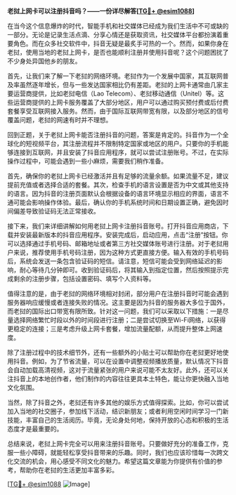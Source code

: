 **老挝上网卡可以注册抖音吗？——一份详尽解答[[TG💪+ @esim1088](https://t.me/s/esim1088)]**

在当今这个信息爆炸的时代，智能手机和社交媒体已经成为我们生活中不可或缺的一部分。无论是记录生活点滴、分享心情还是获取资讯，社交媒体平台都扮演着重要角色。而在众多社交软件中，抖音无疑是最炙手可热的一个。然而，如果你身在老挝，使用当地的老挝上网卡，是否也能顺利注册并使用抖音呢？这个问题困扰了不少身处异国他乡的朋友。

首先，让我们来了解一下老挝的网络环境。老挝作为一个发展中国家，其互联网普及率虽然逐年增长，但与一些发达国家相比仍有差距。老挝的上网卡通常由几家主要运营商提供，比如老挝电信（Lao Telecom）、老挝移动通信（Unitel）等。这些运营商提供的上网卡服务覆盖了大部分地区，用户可以通过购买预付费或后付费套餐享受互联网接入服务。然而，由于国际互联网带宽有限，以及部分地区的信号覆盖问题，老挝的网速有时并不理想。

回到正题，关于老挝上网卡能否注册抖音的问题，答案是肯定的。抖音作为一个全球化的短视频平台，其注册流程并不限制特定国家或地区的用户。只要你的手机能够连接到互联网，并且安装了抖音应用程序，就可以尝试注册账号。不过，在实际操作过程中，可能会遇到一些小麻烦，需要我们稍作准备。

首先，确保你的老挝上网卡已经激活并且有足够的流量余额。如果流量不足，建议提前充值或者选择合适的套餐。其次，检查手机的语言设置是否为中文或其他支持的语言。因为抖音的注册页面默认会根据设备的语言环境显示相应的界面，语言不通可能会影响操作体验。最后，确认你的手机系统时间和日期设置正确，避免因时间偏差导致验证码无法正常接收。

接下来，我们来详细讲解如何用老挝上网卡注册抖音账号。打开抖音应用商店，下载并安装最新版本的抖音应用程序。安装完成后，启动应用，点击“注册”按钮。你可以选择通过手机号码、邮箱地址或者第三方社交媒体账号进行注册。对于老挝用户来说，推荐使用手机号码注册，因为这种方式更直接方便。输入有效的手机号码后，系统会发送一条包含验证码的短信。请注意，短信可能会受到网络延迟的影响，耐心等待几分钟即可。收到验证码后，将其输入到指定位置，然后按照提示完成剩余的注册步骤，包括设置密码、填写个人资料等。

值得注意的是，由于老挝的网络环境相对封闭，部分用户在注册抖音时可能会遇到服务器响应缓慢或者连接失败的情况。这主要是因为抖音的服务器大多位于国外，而老挝的国际出口带宽有限所致。针对这一问题，我们可以采取以下措施：一是尽量选择网络繁忙时段以外的时间段进行注册；二是尝试切换至Wi-Fi网络，以获得更稳定的连接；三是考虑升级上网卡套餐，增加流量配额，从而提升整体上网速度。

除了注册过程中的技术细节外，还有一些额外的小贴士可以帮助你在老挝更好地使用抖音。例如，为了节省流量，可以在设置中调整视频播放质量，默认情况下抖音会自动加载高清视频，这对于流量紧张的用户来说可能不太友好。此外，还可以关注抖音上的本地创作者，他们制作的内容往往更具本土特色，能让你更快融入当地文化氛围。

当然，除了抖音之外，老挝还有许多其他的娱乐方式值得探索。比如，你可以尝试加入当地的社交圈子，参加线下活动，结识新朋友；或者利用空闲时间学习一门新技能，丰富自己的生活阅历。毕竟，无论身处何地，保持开放的心态和积极的生活态度才是最重要的。

总结来说，老挝上网卡完全可以用来注册抖音账号。只要做好充分的准备工作，克服一些小障碍，就能轻松享受抖音带来的乐趣。同时，我们也应该珍惜每一次跨文化交流的机会，用心感受不同文化的魅力。希望这篇文章能为你提供有价值的参考，帮助你在老挝的生活更加丰富多彩。

[[TG💪+ @esim1088](https://t.me/s/esim1088) ![Image](https://i.postimg.cc/4NQfJmqS/Snipaste-2025-05-13-00-14-12.png)]